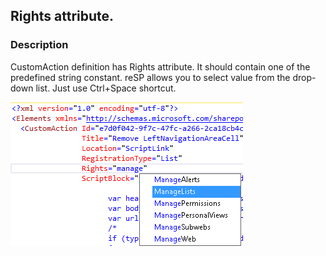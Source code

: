 ## Rights attribute.

### Description
CustomAction definition has Rights attribute. It should contain one of the predefined string constant.
reSP allows you to select value from the drop-down list.
Just use Ctrl+Space shortcut.

![Rights attribute image](../../../assets/customaction_rights.png)